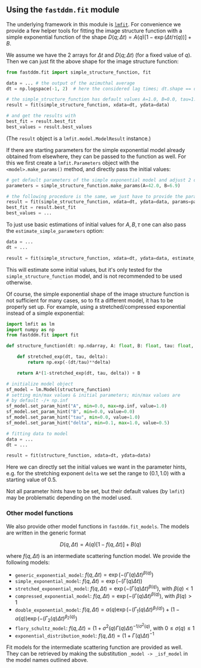 ## Using the `fastddm.fit` module

The underlying framework in this module is [`lmfit`](https://lmfit.github.io//lmfit-py/). For convenience we provide a few helper tools for fitting the image structure function with a simple exponential function of the shape $D(q;\Delta t) = A(q)\left[1-\exp(\Delta t/\tau(q))\right] + B$.

We assume we have the 2 arrays for $\Delta t$ and $D(q;\Delta t)$ (for a fixed value of $q$). Then we can just fit the above shape for the image structure function:
```python
from fastddm.fit import simple_structure_function, fit

data = ... # the output of the azimuthal average
dt = np.logspace(-1, 2)  # here the considered lag times; dt.shape == data.shape

# the simple_structure_function has default values A=1.0, B=0.0, tau=1.0
result = fit(simple_structure_function, xdata=dt, ydata=data)

# and get the results with
best_fit = result.best_fit
best_values = result.best_values
```

(The `result` object is a `lmfit.model.ModelResult` instance.)

If there are starting parameters for the simple exponential model already obtained from elsewhere, they can be passed to the function as well. For this we first create a `lmfit.Parameters` object with the `<model>.make_params()` method, and directly pass the initial values:
```python
# get default parameters of the simple exponential model and adjust 2 of the initial starting values
parameters = simple_structure_function.make_params(A=42.0, B=6.9)

# the following procedure is the same, we just have to provide the params option
result = fit(simple_structure_function, xdata=dt, ydata=data, params=parameters)
best_fit = result.best_fit
best_values = ...
```

To just use basic estimations of initial values for $A, B, \tau$ one can also pass the `estimate_simple_parameters` option:
```python
data = ...
dt = ...

result = fit(simple_structure_function, xdata=dt, ydata=data, estimate_simple_parameters=True)
```
This will estimate some initial values, but it's only tested for the `simple_structure_function` model, and is not recommended to be used otherwise.

Of course, the simple exponential shape of the image structure function is not sufficient for many cases, so to fit a different model, it has to be properly set up. For example, using a stretched/compressed exponential instead of a simple exponential:
```python
import lmfit as lm
import numpy as np
from fastddm.fit import fit

def structure_function(dt: np.ndarray, A: float, B: float, tau: float, delta: float) -> np.ndarray:

    def stretched_exp(dt, tau, delta):
        return np.exp(-(dt/tau)**delta)

    return A*(1-stretched_exp(dt, tau, delta)) + B

# initialize model object
sf_model = lm.Model(structure_function)
# setting min/max values & initial parameters; min/max values are
# by default -/+ np.inf
sf_model.set_param_hint("A", min=0.0, max=np.inf, value=1.0)
sf_model.set_param_hint("B", min=0.0, value=0.0)
sf_model.set_param_hint("tau", min=0.0, value=1.0)
sf_model.set_param_hint("delta", min=0.1, max=1.0, value=0.5)

# fitting data to model
data = ...
dt = ...

result = fit(structure_function, xdata=dt, ydata=data)
```
Here we can directly set the initial values we want in the parameter hints, e.g. for the stretching exponent `delta` we set the range to $(0.1, 1.0)$ with a starting value of $0.5$.

Not all parameter hints have to be set, but their default values (by `lmfit`) may be problematic depending on the model used.

### Other model functions
We also provide other model functions in `fastddm.fit_models`. The models are written in the generic format

$$
D(q,\Delta t) = A(q) [1 - f(q, \Delta t)] + B(q)
$$

where $f(q,\Delta t)$ is an intermediate scattering function model.
We provide the following models:
- `generic_exponential_model`: $f(q,\Delta t) = \exp(-(\Gamma(q) \Delta t)^{\beta(q)})$
- `simple_exponential_model`: $f(q,\Delta t) = \exp(-(\Gamma(q) \Delta t))$
- `stretched_exponential_model`: $f(q,\Delta t) = \exp(-(\Gamma(q) \Delta t)^{\beta(q)})$, with $\beta(q) < 1$
- `compressed_exponential_model`: $f(q,\Delta t) = \exp(-(\Gamma(q) \Delta t)^{\beta(q)})$, with $\beta(q) > 1$
- `double_exponential_model`: $f(q,\Delta t) = \alpha(q) \exp(-(\Gamma_1(q) \Delta t)^{\beta_1(q)}) + (1-\alpha(q)) \exp(-(\Gamma_2(q) \Delta t)^{\beta_2(q)})$
- `flory_schultz_model`: $f(q,\Delta t) = (1 + \sigma^2(q) \Gamma(q) \Delta t)^{-1/\sigma^2(q)}$, with $0 \le \sigma(q) \le 1$
- `exponential_distribution_model`: $f(q,\Delta t) = (1 + \Gamma(q) \Delta t)^{-1}$

Fit models for the intermediate scattering function are provided as well.
They can be retrieved by making the substitution `_model -> _isf_model` in the model names outlined above.
